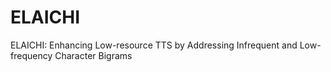 # ELAICHI
ELAICHI: Enhancing Low-resource TTS by Addressing Infrequent and  Low-frequency Character Bigrams
